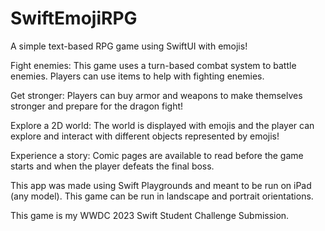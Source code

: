 # SwiftEmojiRPG
A simple text-based RPG game using SwiftUI with emojis!

Fight enemies: This game uses a turn-based combat system to battle enemies. Players can use items to help with fighting enemies.

Get stronger: Players can buy armor and weapons to make themselves stronger and prepare for the dragon fight!

Explore a 2D world: The world is displayed with emojis and the player can explore and interact with different objects represented by emojis!

Experience a story: Comic pages are available to read before the game starts and when the player defeats the final boss.

This app was made using Swift Playgrounds and meant to be run on iPad (any model). This game can be run in landscape and portrait orientations.

This game is my WWDC 2023 Swift Student Challenge Submission.
